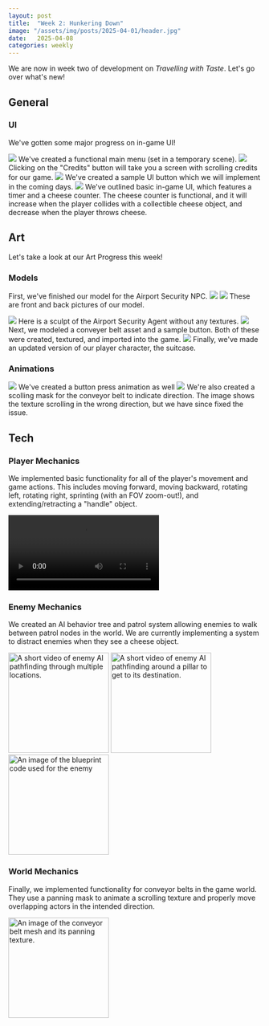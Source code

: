```yaml
---
layout: post
title:  "Week 2: Hunkering Down"
image: "/assets/img/posts/2025-04-01/header.jpg"
date:   2025-04-08
categories: weekly
---
```


We are now in week two of development on <i>Travelling with Taste</i>. Let's go over what's new!

## General

### UI

We've gotten some major progress on in-game UI!

<img src="/assets/img/posts/2025-04-08/MainMenuUI.PNG" />
We've created a functional main menu (set in a temporary scene).

<img src="/assets/img/posts/2025-04-08/ScrollingCreditsUI.PNG" />
Clicking on the "Credits" button will take you a screen with scrolling credits for our game.

<img src="/assets/img/posts/2025-04-08/CheeseButtonImproved.png" />
We've created a sample UI button which we will implement in the coming days.

<img src="/assets/img/posts/2025-04-08/CollectableCheeseUI.png" />
We've outlined basic in-game UI, which features a timer and a cheese counter. The cheese counter is functional, and it will increase when the player collides with a collectible cheese object, and decrease when the player throws cheese.


## Art

Let's take a look at our Art Progress this week!

### Models

First, we've finished our model for the Airport Security NPC.
<img src="/assets/img/posts/2025-04-08/AirportAgentBack.png" />
<img src="/assets/img/posts/2025-04-08/AirportAgentFront.png" />
These are front and back pictures of our model.

<img src="/assets/img/posts/2025-04-08/AirportAgentSculpt.png" />
Here is a sculpt of the Airport Security Agent without any textures.

<img src="/assets/img/posts/2025-04-08/ButtonAndConveyorBelt.png" />
Next, we modeled a conveyer belt asset and a sample button. Both of these were created, textured, and imported into the game.

<img src="/assets/img/posts/2025-04-01/art_zhou_suitcase.png" />
Finally, we've made an updated version of our player character, the suitcase.

### Animations
<img src="/assets/img/posts/2025-04-08/ButtonAnimationExample.gif" />
We've created a button press animation as well

<img src="/assets/img/posts/2025-04-08/ConveyorScrollingTexture.gif" />
We're also created a scolling mask for the conveyor belt to indicate direction. The image shows the texture scrolling in the wrong direction, but we have since fixed the issue.

## Tech

### Player Mechanics

We implemented basic functionality for all of the player's movement and game actions. This includes moving forward, moving backward, rotating left, rotating right, sprinting (with an FOV zoom-out!), and extending/retracting a "handle" object.

<video src="/assets/img/posts/2025-04-08/Player Movement.mp4"></video>

### Enemy Mechanics

We created an AI behavior tree and patrol system allowing enemies to walk between patrol nodes in the world. We are currently implementing a system to distract enemies when they see a cheese object.

<img src="/assets/img/posts/2025-04-08/IMGD4000_DevBlog2_AIPatrol1.gif" alt="A short video of enemy AI pathfinding through multiple locations." width="200"/>
<img src="/assets/img/posts/2025-04-08/IMGD4000_DevBlog2_AIPatrol2.gif" alt="A short video of enemy AI pathfinding around a pillar to get to its destination." width="200"/>
<img src="/assets/img/posts/2025-04-08/IMGD_4000_Dev_Blog_2_AI_Code.png" alt="An image of the blueprint code used for the enemy" width="200"/>

### World Mechanics

Finally, we implemented functionality for conveyor belts in the game world. They use a panning mask to animate a scrolling texture and properly move overlapping actors in the intended direction.

<img src="/assets/img/posts/2025-04-08/ConveyorBelt.PNG" alt="An image of the conveyor belt mesh and its panning texture." width="200"/>
